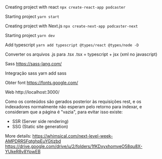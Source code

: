 Creating project with react
`npx create-react-app podcaster`


Starting project
`yarn start`


Creating project with Next.js
`npx create-next-app podcaster-next`

Starting project
`yarn dev`

Add typescript
`yarn add typescript @types/react @types/node -D`

Converter os arquivos .js para .tsx
.tsx = typescript + jsx (xml no javascript)

Sass
https://sass-lang.com/

Integração sass
yarn add sass

Obter font 
https://fonts.google.com/


Web
http://localhost:3000/



Como os conteúdos são gerados posterior às requisições rest, e os indexadores normalmente não esperam pelo retorno para indexar, e consideram que a página é "vazia", para evitar isso existe:

- SSR (Server side rendering)
- SSG (Static site generation)

More details:
https://whimsical.com/next-level-week-AMPDRRSFqtghpEuYGtjzbd
https://drive.google.com/drive/u/2/folders/1fKDxyxhomveO58qu8X-YUkeR8v8YpwEB
